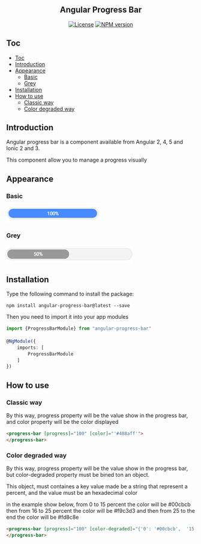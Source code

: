 <p align="center">
  <h2 align="center"> Angular Progress Bar</h2>
</p>
<p align="center">
  <a href="https://opensource.org/licenses/MIT"><img src="https://img.shields.io/badge/License-MIT-yellow.svg" alt="License"></a>
  <a href="https://www.npmjs.com/package/angular-progress-bar"><img src="https://badge.fury.io/js/angular-progress-bar.svg?style=flat-square" alt="NPM version"></a>
</p> 

## Toc
- [Toc](#toc)
- [Introduction](#introduction)
- [Appearance](#appearance)
  - [Basic](#basic)
  - [Grey](#grey)
- [Installation](#installation)
- [How to use](#how-to-use)
  - [Classic way](#classic-way)
  - [Color degraded way](#color-degraded-way)

## Introduction ##

Angular progress bar is a component available from Angular 2, 4, 5 and Ionic 2 and 3.

This component allow you to manage a progress visually

## Appearance ##

### Basic ###
  <img src="./assets/angular-progress-bar.png?raw=true" alt="Appearence">

### Grey ###
  <img src="./assets/angular-progress-bar-50.PNG?raw=true" alt="Appearence">
  
## Installation ##

Type the following command to install the package:
    
```shell
npm install angular-progress-bar@latest --save
```
    
Then you need to import it into your app modules

```typescript
import {ProgressBarModule} from "angular-progress-bar"

@NgModule({
    imports: [
        ProgressBarModule
    ]
})
```
          

## How to use ##

### Classic way ###

By this way, progress property will be the value show in the progress bar, and color property will be the color displayed
  
```html
<progress-bar [progress]="100" [color]="'#488aff'">
</progress-bar>
```

### Color degraded way ###

By this way, progress property will be the value show in the progress bar, but color-degraded property must be bined ton an object.

This object, must containes a key value made be a string that represent a percent, and the value must be an hexadecimal color

in the example show below, from 0 to 15 percent the color will be #00cbcb then from 16 to 25 percent the color will be #f9c3d3 and then from 25 to the end the color will be #fd8c8e

```html
<progress-bar [progress]="100" [color-degraded]="{'0': '#00cbcb',  '15': '#f9c3d3', '25': '#fd8c8e'}">
</progress-bar>
  ```